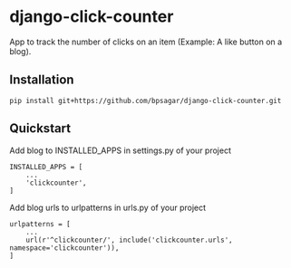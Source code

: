 # django-click-counter
App to track the number of clicks on an item (Example: A like button on a blog).
## Installation
```
pip install git+https://github.com/bpsagar/django-click-counter.git
```

## Quickstart
Add blog to INSTALLED_APPS in settings.py of your project
```
INSTALLED_APPS = [
    ...
    'clickcounter',
]
```
Add blog urls to urlpatterns in urls.py of your project
```
urlpatterns = [
    ...
    url(r'^clickcounter/', include('clickcounter.urls', namespace='clickcounter')),
]
